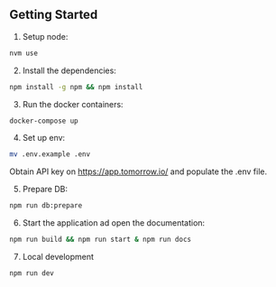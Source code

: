 ## Getting Started

1. Setup node:

```sh
nvm use
```

2. Install the dependencies:

```sh
npm install -g npm && npm install
```

3. Run the docker containers:

```sh
docker-compose up
```

4. Set up env:

```sh
mv .env.example .env
```

Obtain API key on https://app.tomorrow.io/ and populate the .env file.

5. Prepare DB:

```sh
npm run db:prepare
```

6. Start the application ad open the documentation:

```sh
npm run build && npm run start & npm run docs
```

7. Local development

```sh
npm run dev
```
